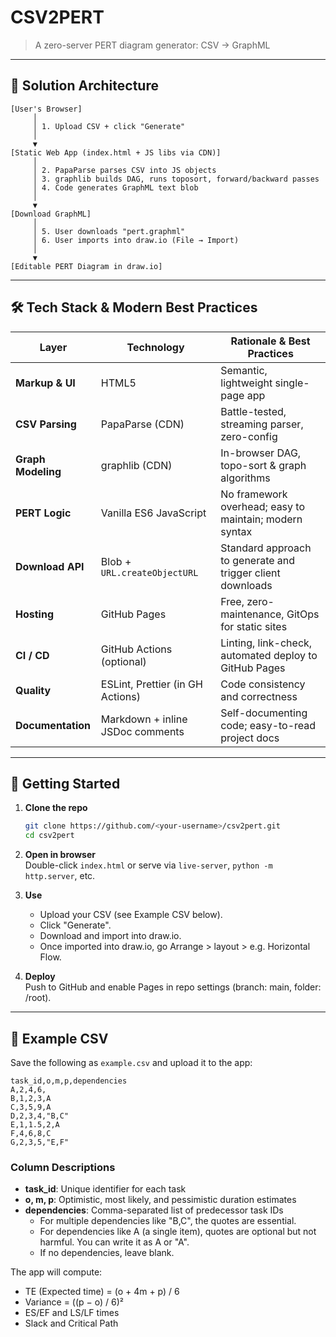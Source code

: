 # CSV2PERT

> A zero-server PERT diagram generator: CSV → GraphML

---

## 🚀 Solution Architecture

```plaintext
[User's Browser]
     │
     │ 1. Upload CSV + click "Generate"
     │
     ▼
[Static Web App (index.html + JS libs via CDN)]
     │
     │ 2. PapaParse parses CSV into JS objects
     │ 3. graphlib builds DAG, runs topo­sort, forward/backward passes
     │ 4. Code generates GraphML text blob
     │
     ▼
[Download GraphML]
     │
     │ 5. User downloads "pert.graphml"
     │ 6. User imports into draw.io (File → Import)
     │
     ▼
[Editable PERT Diagram in draw.io]
```

---

## 🛠 Tech Stack & Modern Best Practices

| Layer              | Technology                                    | Rationale & Best Practices                                  |
|--------------------|-----------------------------------------------|--------------------------------------------------------------|
| **Markup & UI**    | HTML5                                         | Semantic, lightweight single-page app                        |
| **CSV Parsing**    | PapaParse (CDN)                               | Battle-tested, streaming parser, zero-config                 |
| **Graph Modeling** | graphlib (CDN)                                | In-browser DAG, topo-sort & graph algorithms                 |
| **PERT Logic**     | Vanilla ES6 JavaScript                        | No framework overhead; easy to maintain; modern syntax       |
| **Download API**   | Blob + `URL.createObjectURL`                  | Standard approach to generate and trigger client downloads   |
| **Hosting**        | GitHub Pages                                  | Free, zero-maintenance, GitOps for static sites              |
| **CI / CD**        | GitHub Actions (optional)                     | Linting, link-check, automated deploy to GitHub Pages        |
| **Quality**        | ESLint, Prettier (in GH Actions)              | Code consistency and correctness                             |
| **Documentation**  | Markdown + inline JSDoc comments              | Self-documenting code; easy-to-read project docs             |

---

## 🔧 Getting Started

1. **Clone the repo**  
   ```bash
   git clone https://github.com/<your-username>/csv2pert.git
   cd csv2pert
   ```

2. **Open in browser**  
   Double-click `index.html` or serve via `live-server`, `python -m http.server`, etc.

3. **Use**  
   - Upload your CSV (see Example CSV below).
   - Click "Generate".
   - Download and import into draw.io.
   - Once imported into draw.io, go Arrange > layout > e.g. Horizontal Flow.

4. **Deploy**  
   Push to GitHub and enable Pages in repo settings (branch: main, folder: /root).

---

## 📖 Example CSV

Save the following as `example.csv` and upload it to the app:

```csv
task_id,o,m,p,dependencies
A,2,4,6,
B,1,2,3,A
C,3,5,9,A
D,2,3,4,"B,C"
E,1,1.5,2,A
F,4,6,8,C
G,2,3,5,"E,F"
```

### Column Descriptions
- **task_id**: Unique identifier for each task
- **o, m, p**: Optimistic, most likely, and pessimistic duration estimates
- **dependencies**: Comma-separated list of predecessor task IDs
   - For multiple dependencies like "B,C", the quotes are essential.
   - For dependencies like A (a single item), quotes are optional but not harmful. You can write it as A or "A".
   - If no dependencies, leave blank.

The app will compute:
- TE (Expected time) = (o + 4m + p) / 6
- Variance = ((p − o) / 6)²
- ES/EF and LS/LF times
- Slack and Critical Path